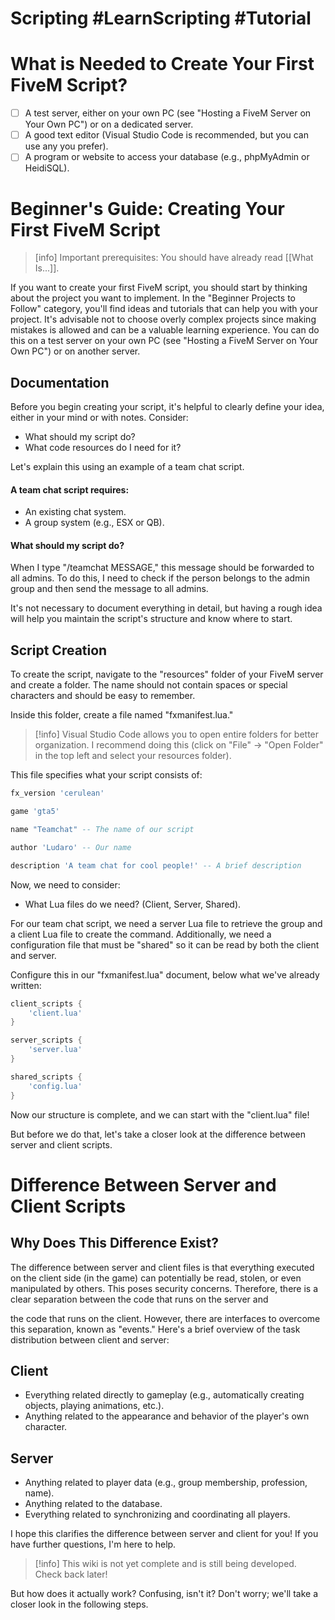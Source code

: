 # Scripting #LearnScripting #Tutorial

# What is Needed to Create Your First FiveM Script?

- [ ] A test server, either on your own PC (see "Hosting a FiveM Server on Your Own PC") or on a dedicated server.
- [ ] A good text editor (Visual Studio Code is recommended, but you can use any you prefer).
- [ ] A program or website to access your database (e.g., phpMyAdmin or HeidiSQL).

# Beginner's Guide: Creating Your First FiveM Script

> [info] Important prerequisites:
> You should have already read [[What Is...]].

If you want to create your first FiveM script, you should start by thinking about the project you want to implement. In the "Beginner Projects to Follow" category, you'll find ideas and tutorials that can help you with your project. It's advisable not to choose overly complex projects since making mistakes is allowed and can be a valuable learning experience. You can do this on a test server on your own PC (see "Hosting a FiveM Server on Your Own PC") or on another server.

## Documentation

Before you begin creating your script, it's helpful to clearly define your idea, either in your mind or with notes. Consider:

- What should my script do?
- What code resources do I need for it?

Let's explain this using an example of a team chat script.

#### A team chat script requires:

- An existing chat system.
- A group system (e.g., ESX or QB).

#### What should my script do?

When I type "/teamchat MESSAGE," this message should be forwarded to all admins. To do this, I need to check if the person belongs to the admin group and then send the message to all admins.

It's not necessary to document everything in detail, but having a rough idea will help you maintain the script's structure and know where to start.

## Script Creation

To create the script, navigate to the "resources" folder of your FiveM server and create a folder. The name should not contain spaces or special characters and should be easy to remember.

Inside this folder, create a file named "fxmanifest.lua."

> [!info] Visual Studio Code allows you to open entire folders for better organization. I recommend doing this (click on "File" -> "Open Folder" in the top left and select your resources folder).

This file specifies what your script consists of:

```lua
fx_version 'cerulean'

game 'gta5'

name "Teamchat" -- The name of our script

author 'Ludaro' -- Our name

description 'A team chat for cool people!' -- A brief description
```

Now, we need to consider:

- What Lua files do we need? (Client, Server, Shared).

For our team chat script, we need a server Lua file to retrieve the group and a client Lua file to create the command. Additionally, we need a configuration file that must be "shared" so it can be read by both the client and server.

Configure this in our "fxmanifest.lua" document, below what we've already written:

```lua
client_scripts {
    'client.lua'
}

server_scripts {
    'server.lua'
}

shared_scripts {
    'config.lua'
}
```

Now our structure is complete, and we can start with the "client.lua" file!

But before we do that, let's take a closer look at the difference between server and client scripts.

# Difference Between Server and Client Scripts

## Why Does This Difference Exist?

The difference between server and client files is that everything executed on the client side (in the game) can potentially be read, stolen, or even manipulated by others. This poses security concerns. Therefore, there is a clear separation between the code that runs on the server and

 the code that runs on the client. However, there are interfaces to overcome this separation, known as "events." Here's a brief overview of the task distribution between client and server:

## Client

- Everything related directly to gameplay (e.g., automatically creating objects, playing animations, etc.).
- Anything related to the appearance and behavior of the player's own character.

## Server

- Anything related to player data (e.g., group membership, profession, name).
- Anything related to the database.
- Everything related to synchronizing and coordinating all players.

I hope this clarifies the difference between server and client for you! If you have further questions, I'm here to help.

> [!info] This wiki is not yet complete and is still being developed. Check back later!

But how does it actually work? Confusing, isn't it? Don't worry; we'll take a closer look in the following steps.